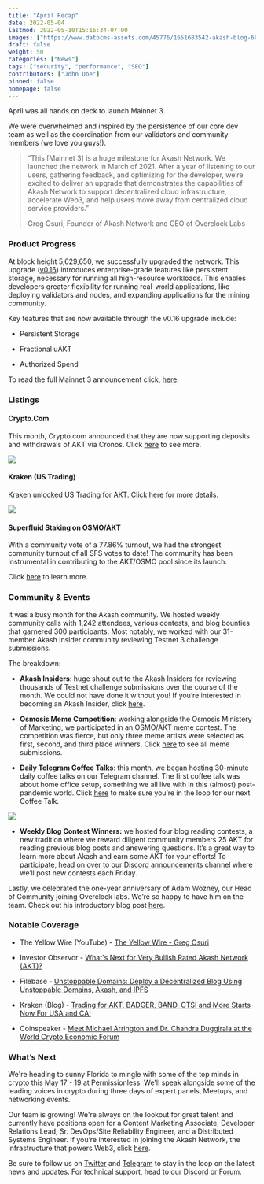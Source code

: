 ```yaml
---
title: "April Recap"
date: 2022-05-04
lastmod: 2022-05-10T15:16:34-07:00
images: ["https://www.datocms-assets.com/45776/1651683542-akash-blog-660x480.png"]
draft: false
weight: 50
categories: ["News"]
tags: ["security", "performance", "SEO"]
contributors: ["John Doe"]
pinned: false
homepage: false
---
```

April was all hands on deck to launch Mainnet 3.

We were overwhelmed and inspired by the persistence of our core dev team as well as the coordination from our validators and community members (we love you guys!). 

> “This \[Mainnet 3\] is a huge milestone for Akash Network. We launched the network in March of 2021. After a year of listening to our users, gathering feedback, and optimizing for the developer, we’re excited to deliver an upgrade that demonstrates the capabilities of Akash Network to support decentralized cloud infrastructure, accelerate Web3, and help users move away from centralized cloud service providers.”
> 
> Greg Osuri, Founder of Akash Network and CEO of Overclock Labs

### **Product Progress** 

At block height 5,629,650, we successfully upgraded the network. This upgrade ([v0.16](https://github.com/ovrclk/akash/releases)) introduces enterprise-grade features like persistent storage, necessary for running all high-resource workloads. This enables developers greater flexibility for running real-world applications, like deploying validators and nodes, and expanding applications for the mining community.

Key features that are now available through the v0.16 upgrade include: 

*   Persistent Storage 
    
*   Fractional uAKT
    
*   Authorized Spend 
    

To read the full Mainnet 3 announcement click, [here](https://akash.network/blog/akash-network-unlocks-persistent-storage-through-mainnet-3-upgrade). 

### **Listings**

#### **Crypto.Com**

This month, Crypto.com announced that they are now supporting deposits and withdrawals of AKT via Cronos. Click [here](https://auth.crypto.com/users/sign_up?c=Exchange+spot+new+listings&pid=Social_twitter&shortlink=6cf81eb9&utm_campaign=Exchange+spot+new+listings&utm_medium=ad&utm_source=Twitter) to see more. 

![](https://www.datocms-assets.com/45776/1651683953-screen-shot-2022-05-03-at-9-26-30-am.png)

#### **Kraken (US Trading)** 

Kraken unlocked US Trading for AKT. Click [here](https://blog.kraken.com/post/13689/trading-for-akt-badger-band-ctsi-and-more-starts-now-for-usa-and-ca/) for more details. 

![](https://www.datocms-assets.com/45776/1651683992-screen-shot-2022-05-03-at-9-30-07-am.png)

#### **Superfluid Staking on OSMO/AKT**

With a community vote of a 77.86% turnout, we had the strongest community turnout of all SFS votes to date! The community has been instrumental in contributing to the AKT/OSMO pool since its launch. 

Click [here](https://wallet.keplr.app/#/osmosis/governance?detailId=203) to learn more. 

### **Community & Events** 

It was a busy month for the Akash community. We hosted weekly community calls with 1,242 attendees, various contests, and blog bounties that garnered 300 participants. Most notably, we worked with our 31-member Akash Insider community reviewing Testnet 3 challenge submissions. 

The breakdown: 

*   **Akash Insiders**: huge shout out to the Akash Insiders for reviewing thousands of Testnet challenge submissions over the course of the month. We could not have done it without you! If you’re interested in becoming an Akash Insider, click [here](https://akash.network/community#insiders). 
    
*   **Osmosis Meme Competition**: working alongside the Osmosis Ministery of Marketing, we participated in an OSMO/AKT meme contest. The competition was fierce, but only three meme artists were selected as first, second, and third place winners. Click [here](https://twitter.com/OsmoMinistryMkt/status/1517583990412169216) to see all meme submissions. 
    
*   **Daily Telegram Coffee Talks**: this month, we began hosting 30-minute daily coffee talks on our Telegram channel. The first coffee talk was about home office setup, something we all live with in this (almost) post-pandemic world. Click [here](https://t.me/AkashNW) to make sure you’re in the loop for our next Coffee Talk. 
    

![](https://www.datocms-assets.com/45776/1651684195-desk.jpeg)

*   **Weekly Blog Contest Winners:** we hosted four blog reading contests, a new tradition where we reward diligent community members 25 AKT for reading previous blog posts and answering questions. It’s a great way to learn more about Akash and earn some AKT for your efforts! To participate, head on over to our [Discord announcements](https://discord.com/channels/747885925232672829/748244938323525653) channel where we’ll post new contests each Friday.
    

Lastly, we celebrated the one-year anniversary of Adam Wozney, our Head of Community joining Overclock labs. We’re so happy to have him on the team. Check out his introductory blog post [here](https://akash.network/blog/introducing-adam-wozney-akash-senior-global-community-manager).

### **Notable Coverage** 

*   The Yellow Wire (YouTube) - [The Yellow Wire - Greg Osuri](https://youtu.be/_V7zukgASSw)
    
*   Investor Observor - [What's Next for Very Bullish Rated Akash Network (AKT)?](https://www.investorsobserver.com/news/crypto-update/whats-next-for-very-bullish-rated-akash-network-akt)
    
*   Filebase - [Unstoppable Domains: Deploy a Decentralized Blog Using Unstoppable Domains, Akash, and IPFS](https://docs.filebase.com/knowledge-base/web3-tutorials/unstoppable-domains/unstoppable-domains-deploy-a-decentralized-blog-using-unstoppable-domains-akash-and-ipfs)
    
*   Kraken (Blog) - [Trading for AKT, BADGER, BAND, CTSI and More Starts Now For USA and CA!](https://blog.kraken.com/post/13689/trading-for-akt-badger-band-ctsi-and-more-starts-now-for-usa-and-ca/)
    
*   Coinspeaker - [Meet Michael Arrington and Dr. Chandra Duggirala at the World Crypto Economic Forum](https://www.coinspeaker.com/meet-michael-arrington-and-dr-chandra-duggirala-at-the-world-crypto-economic-forum/)
    

### **What’s Next**

We're heading to sunny Florida to mingle with some of the top minds in crypto this May 17 - 19 at Permissionless. We'll speak alongside some of the leading voices in crypto during three days of expert panels, Meetups, and networking events. 

Our team is growing! We're always on the lookout for great talent and currently have positions open for a Content Marketing Associate, Developer Relations Lead, Sr. DevOps/Site Reliability Engineer, and a Distributed Systems Engineer. If you’re interested in joining the Akash Network, the infrastructure that powers Web3, click [here](https://akash.network/careers). 

  
Be sure to follow us on [Twitter](https://twitter.com/akashnet_) and [Telegram](https://t.me/AkashNW) to stay in the loop on the latest news and updates. For technical support, head to our [Discord](https://discord.com/channels/747885925232672829/747885925878726841) or [Forum](https://forum.akash.network/).